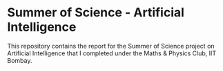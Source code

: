 # Summer of Science - Artificial Intelligence

This repository contains the report for the Summer of Science project on Artificial Intelligence that I completed under the Maths & Physics Club, IIT Bombay.
